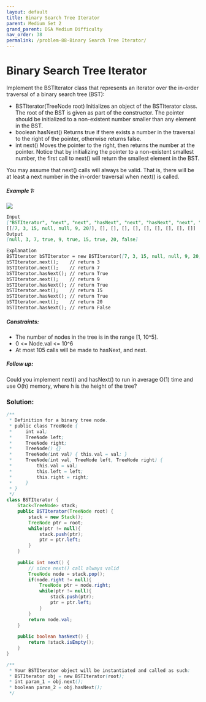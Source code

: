 ```yaml
---
layout: default
title: Binary Search Tree Iterator
parent: Medium Set 2
grand_parent: DSA Medium Difficulty
nav_order: 38
permalink: /problem-88-Binary Search Tree Iterator/
---
```

# Binary Search Tree Iterator
Implement the BSTIterator class that represents an iterator over the in-order traversal of a binary search tree (BST):

* BSTIterator(TreeNode root) Initializes an object of the BSTIterator class. The root of the BST is given as part of the constructor. The pointer should be initialized to a non-existent number smaller than any element in the BST.
* boolean hasNext() Returns true if there exists a number in the traversal to the right of the pointer, otherwise returns false.
* int next() Moves the pointer to the right, then returns the number at the pointer.
Notice that by initializing the pointer to a non-existent smallest number, the first call to next() will return the smallest element in the BST.

You may assume that next() calls will always be valid. That is, there will be at least a next number in the in-order traversal when next() is called.

##### Example 1:
![](../../assets/images/ds/bst-tree111.png)
```markdown
Input
["BSTIterator", "next", "next", "hasNext", "next", "hasNext", "next", "hasNext", "next", "hasNext"]
[[[7, 3, 15, null, null, 9, 20]], [], [], [], [], [], [], [], [], []]
Output
[null, 3, 7, true, 9, true, 15, true, 20, false]

Explanation
BSTIterator bSTIterator = new BSTIterator([7, 3, 15, null, null, 9, 20]);
bSTIterator.next();    // return 3
bSTIterator.next();    // return 7
bSTIterator.hasNext(); // return True
bSTIterator.next();    // return 9
bSTIterator.hasNext(); // return True
bSTIterator.next();    // return 15
bSTIterator.hasNext(); // return True
bSTIterator.next();    // return 20
bSTIterator.hasNext(); // return False
```
##### Constraints:
* The number of nodes in the tree is in the range [1, 10^5].
* 0 <= Node.val <= 10^6
* At most 105 calls will be made to hasNext, and next.

##### Follow up:
Could you implement next() and hasNext() to run in average O(1) time and use O(h) memory, where h is the height of the tree?

### Solution:
```java
/**
 * Definition for a binary tree node.
 * public class TreeNode {
 *     int val;
 *     TreeNode left;
 *     TreeNode right;
 *     TreeNode() {}
 *     TreeNode(int val) { this.val = val; }
 *     TreeNode(int val, TreeNode left, TreeNode right) {
 *         this.val = val;
 *         this.left = left;
 *         this.right = right;
 *     }
 * }
 */
class BSTIterator {
    Stack<TreeNode> stack;
    public BSTIterator(TreeNode root) {
        stack = new Stack();
        TreeNode ptr = root;
        while(ptr != null){
            stack.push(ptr);
            ptr = ptr.left;
        }
    }
    
    public int next() {
        // since next() call always valid
        TreeNode node = stack.pop();
        if(node.right != null){
            TreeNode ptr = node.right;
            while(ptr != null){
                stack.push(ptr);
                ptr = ptr.left;
            }
        }
        return node.val;
    }
    
    public boolean hasNext() {
        return !stack.isEmpty();
    }
}

/**
 * Your BSTIterator object will be instantiated and called as such:
 * BSTIterator obj = new BSTIterator(root);
 * int param_1 = obj.next();
 * boolean param_2 = obj.hasNext();
 */
```